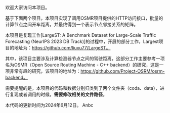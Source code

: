 欢迎大家访问本项目。

基于下面两个项目，本项目实现了调用OSMR项目提供的HTTP访问接口，批量的计算节点之间开车距离，并最终得到一个表示节点邻接关系的矩阵。

本项目是复现工作[LargeST: A Benchmark Dataset for Large-Scale Traffic Forecasting (NeurIPS 2023 DB Track)]的过程中，开展的部分工作，Largest项目的地址为：https://github.com/liuxu77/LargeST。

其中，该项目主要涉及计算检测器节点之间的驾驶距离，这部分工作主要参考一项名为OSMR（Open Source Routing Machine - C++ backend）的研究，这是一项非常有趣的研究，该项目的地址为：https://github.com/Project-OSRM/osrm-backend。

需要提醒的是，本项目的代码和数据分别归类到了两个文件夹（coda、data），进行复现或者调用的时候，**需要修改相关的文件路径**。

本代码的更新时间为2024年6月12日。
Anbc
